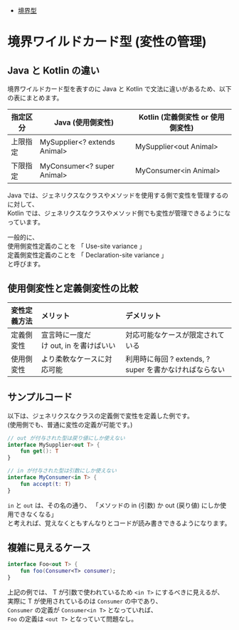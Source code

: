 - [境界型](#境界型)


# 境界ワイルドカード型 (変性の管理)

## Java と Kotlin の違い

境界ワイルドカード型を表すのに Java と Kotlin で文法に違いがあるため、以下の表にまとめます。

| 指定区分 | Java (使用側変性)             | Kotlin (定義側変性 or 使用側変性) |
| -------- | ----------------------------- | --------------------------------- |
| 上限指定 | MySupplier\<? extends Animal> | MySupplier\<out Animal>           |
| 下限指定 | MyConsumer\<? super Animal>   | MyConsumer\<in Animal>            |

Java では、ジェネリクスなクラスやメソッドを使用する側で変性を管理するのに対して、  
Kotlin では、ジェネリクスなクラスやメソッド側でも変性が管理できるようになっています。

一般的に、  
使用側変性定義のことを 「 Use-site variance 」  
定義側変性定義のことを 「 Declaration-site variance 」  
と呼びます。


## 使用側変性と定義側変性の比較

| 変性定義方法 | メリット                              | デメリット                                             |
| :----------- | :------------------------------------ | :----------------------------------------------------- |
| 定義側変性   | 宣言時に一度だけ out, in を書けばいい | 対応可能なケースが限定されている                       |
| 使用側変性   | より柔軟なケースに対応可能            | 利用時に毎回 ? extends, ? super を書かなければならない |


## サンプルコード

以下は、ジェネリクスなクラスの定義側で変性を定義した例です。  
(使用側でも、普通に変性の定義が可能です。)

```Kotlin
// out が付与された型は戻り値にしか使えない
interface MySupplier<out T> {
    fun get(): T
}

// in が付与された型は引数にしか使えない
interface MyConsumer<in T> {
    fun accept(t: T)
}
```

`in` と `out` は、その名の通り、 「メソッドの in (引数) か out (戻り値) にしか使用できなくなる」  
と考えれば、覚えなくともすんなりとコードが読み書きできるようになります。


## 複雑に見えるケース

```Kotlin
interface Foo<out T> {
    fun foo(Consumer<T> consumer);
}
```

上記の例では、 T が引数で使われているため `<in T>` にするべきに見えるが、  
実際に T が使用されているのは `Consumer` の中であり、  
`Consumer` の定義が `Consumer<in T>` となっていれば、  
`Foo` の定義は `<out T>` となっていて問題なし。




